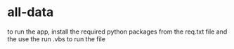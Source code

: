# all-data
to run the app, install the required python packages from the req.txt file and the use the run .vbs to run the file
